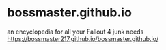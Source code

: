 # bossmaster.github.io
an encyclopedia for all your Fallout 4 junk needs
https://bossmaster217.github.io/bossmaster.github.io/
